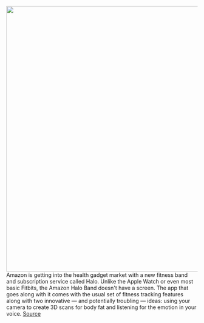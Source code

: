 <img src='https://cdn.vox-cdn.com/thumbor/hkwqUDZbVnm_NKuS2JJi1YJGV9w=/0x0:3840x2500/1200x675/filters:focal(1613x943:2227x1557)/cdn.vox-cdn.com/uploads/chorus_image/image/67302951/Halo_App_and_Halo_Band.0.jpg' width='700px' /><br/>
Amazon is getting into the health gadget market with a new fitness band and subscription service called Halo. Unlike the Apple Watch or even most basic Fitbits, the Amazon Halo Band doesn't have a screen. The app that goes along with it comes with the usual set of fitness tracking features along with two innovative — and potentially troubling — ideas: using your camera to create 3D scans for body fat and listening for the emotion in your voice.
<a href='https://www.theverge.com/2020/8/27/21402493/amazon-halo-band-health-fitness-body-scan-tone-emotion-activity-sleep'> Source <a/>